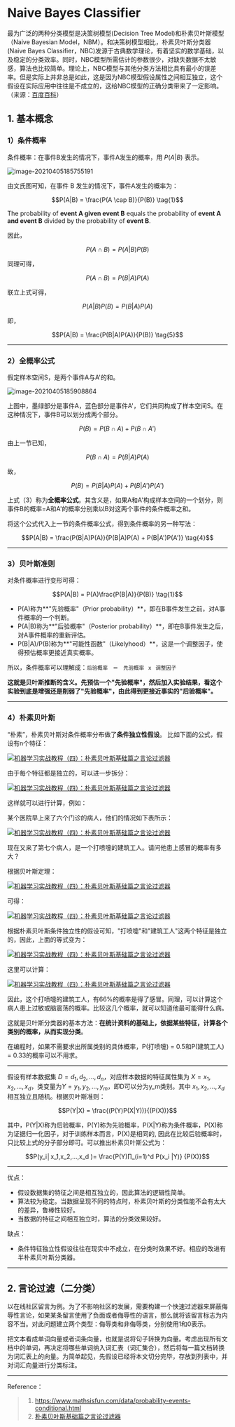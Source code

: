 # Naive Bayes Classifier

最为广泛的两种分类模型是决策树模型(Decision Tree Model)和朴素贝叶斯模型（Naive Bayesian Model，NBM）。和决策树模型相比，朴素贝叶斯分类器(Naive Bayes Classifier，NBC)发源于古典数学理论，有着坚实的数学基础，以及稳定的分类效率。同时，NBC模型所需估计的参数很少，对缺失数据不太敏感，算法也比较简单。理论上，NBC模型与其他分类方法相比具有最小的误差率。但是实际上并非总是如此，这是因为NBC模型假设属性之间相互独立，这个假设在实际应用中往往是不成立的，这给NBC模型的正确分类带来了一定影响。（来源：[百度百科](https://baike.baidu.com/item/%E6%9C%B4%E7%B4%A0%E8%B4%9D%E5%8F%B6%E6%96%AF/4925905?fr=aladdin)）

## 1. 基本概念

### 1）条件概率

条件概率：在事件B发生的情况下，事件A发生的概率，用 $P(A|B)$ 表示。

![image-20210405185755191](C:\Users\34123\AppData\Roaming\Typora\typora-user-images\image-20210405185755191.png)

由文氏图可知，在事件 B 发生的情况下，事件A发生的概率为：

$$P(A|B) = \frac{P(A \cap B)}{P(B)} \tag{1}$$

The probability of **event A given event B** equals the probability of **event A and event B** divided by the probability of **event B**.

因此，

$$P(A \cap B) = P(A|B)P(B) \tag{2}$$

同理可得，

$$P(A \cap B) = P(B|A)P(A) \tag{3}$$



联立上式可得，

$$ P(A|B)P(B) = P(B|A)P(A) \tag{4}$$

即，

$$P(A|B) = \frac{P(B|A)P(A)}{P(B)} \tag{5}$$

---

### 2）全概率公式

假定样本空间S，是两个事件A与A'的和。

![image-20210405185908864](C:\Users\34123\AppData\Roaming\Typora\typora-user-images\image-20210405185908864.png)

上图中，墨绿部分是事件A，蓝色部分是事件A'，它们共同构成了样本空间S。在这种情况下，事件B可以划分成两个部分。

$$P(B) = P(B \cap A) + P(B \cap A') \tag{1}$$

由上一节已知，

$$P(B \cap A) = P(B|A)P(A) \tag{2}$$

故，

$$P(B) = P(B|A)P(A) + P(B|A')P(A') \tag{3}$$

上式（3）称为**全概率公式**。其含义是，如果A和A'构成样本空间的一个划分，则事件B的概率=A和A'的概率分别乘以B对这两个事件的条件概率之和。

将这个公式代入上一节的条件概率公式，得到条件概率的另一种写法：

$$P(A|B) = \frac{P(B|A)P(A)}{P(B|A)P(A) + P(B|A')P(A')} \tag{4}$$

---

### 3）贝叶斯准则

对条件概率进行变形可得：

$$P(A|B) = P(A)\frac{P(B|A)}{P(B)} \tag{1}$$

- P(A)称为**"先验概率"（Prior probability）**，即在B事件发生之前，对A事件概率的一个判断。
- P(A|B)称为**"后验概率"（Posterior probability）**，即在B事件发生之后，对A事件概率的重新评估。
- P(B|A)/P(B)称为**"可能性函数"（Likelyhood）**，这是一个调整因子，使得预估概率更接近真实概率。

所以，条件概率可以理解成：`后验概率　＝　先验概率 ｘ 调整因子`

**这就是贝叶斯推断的含义。先预估一个"先验概率"，然后加入实验结果，看这个实验到底是增强还是削弱了"先验概率"，由此得到更接近事实的"后验概率"。**

---

### 4）朴素贝叶斯

“朴素”，朴素贝叶斯对条件概率分布做了**条件独立性假设**。 比如下面的公式，假设有n个特征：

[![机器学习实战教程（四）：朴素贝叶斯基础篇之言论过滤器](https://cuijiahua.com/wp-content/uploads/2017/11/ml_4_21.jpg)](https://cuijiahua.com/wp-content/uploads/2017/11/ml_4_21.jpg)

由于每个特征都是独立的，可以进一步拆分：

[![机器学习实战教程（四）：朴素贝叶斯基础篇之言论过滤器](https://cuijiahua.com/wp-content/uploads/2017/11/ml_4_22.jpg)](https://cuijiahua.com/wp-content/uploads/2017/11/ml_4_22.jpg)

这样就可以进行计算，例如：

某个医院早上来了六个门诊的病人，他们的情况如下表所示：

[![机器学习实战教程（四）：朴素贝叶斯基础篇之言论过滤器](https://cuijiahua.com/wp-content/uploads/2017/11/ml_4_23.jpg)](https://cuijiahua.com/wp-content/uploads/2017/11/ml_4_23.jpg)

现在又来了第七个病人，是一个打喷嚏的建筑工人。请问他患上感冒的概率有多大？

根据贝叶斯定理：

[![机器学习实战教程（四）：朴素贝叶斯基础篇之言论过滤器](https://cuijiahua.com/wp-content/uploads/2017/11/ml_4_24.jpg)](https://cuijiahua.com/wp-content/uploads/2017/11/ml_4_24.jpg)

可得：

[![机器学习实战教程（四）：朴素贝叶斯基础篇之言论过滤器](https://cuijiahua.com/wp-content/uploads/2017/11/ml_4_28.png)](https://cuijiahua.com/wp-content/uploads/2017/11/ml_4_28.png)

根据朴素贝叶斯条件独立性的假设可知，"打喷嚏"和"建筑工人"这两个特征是独立的，因此，上面的等式变为：

[![机器学习实战教程（四）：朴素贝叶斯基础篇之言论过滤器](https://cuijiahua.com/wp-content/uploads/2017/11/ml_4_29.jpg)](https://cuijiahua.com/wp-content/uploads/2017/11/ml_4_29.jpg)

这里可以计算：

[![机器学习实战教程（四）：朴素贝叶斯基础篇之言论过滤器](https://cuijiahua.com/wp-content/uploads/2017/11/ml_4_30.jpg)](https://cuijiahua.com/wp-content/uploads/2017/11/ml_4_30.jpg)

因此，这个打喷嚏的建筑工人，有66%的概率是得了感冒。同理，可以计算这个病人患上过敏或脑震荡的概率。比较这几个概率，就可以知道他最可能得什么病。

这就是贝叶斯分类器的基本方法：**在统计资料的基础上，依据某些特征，计算各个类别的概率，从而实现分类**。

在编程时，如果不需要求出所属类别的具体概率，P(打喷嚏) = 0.5和P(建筑工人) = 0.33的概率可以不用求。

---

假设有样本数据集 $D={d_1,d_2,…,d_n}$，对应样本数据的特征属性集为 $X={x_1,x_2,…,x_d}$，类变量为$Y={y_1,y_2,…,y_m}$，即D可以分为y_m类别。其中 $x_1,x_2,…,x_d$ 相互独立且随机。根据贝叶斯准则： 

$$P(Y|X) =  \frac{(P(Y)P(X|Y))}{(P(X))}$$

其中，P(Y|X)称为后验概率，P(Y)称为先验概率，P(X|Y)称为条件概率，P(X)称为证据归一化因子，对于训练样本而言，P(X)是相同的, 因此在比较后验概率时，只比较上式的分子部分即可。可以推出朴素贝叶斯公式为：

$$P(y_i│x_1,x_2,…,x_d )=  \frac{P(Y)∏_(i=1)^d P(x_i |Y)} {P(X)}$$

---

优点：

- 假设数据集的特征之间是相互独立的，因此算法的逻辑性简单。
- 算法较为稳定。当数据呈现不同的特点时，朴素贝叶斯的分类性能不会有太大的差异，鲁棒性较好。
- 当数据的特征之间相互独立时，算法的分类效果较好。

缺点：

- 条件特征独立性假设往往在现实中不成立，在分类时效果不好。相应的改进有半朴素贝叶斯分类器。

---

## 2. 言论过滤（二分类）

以在线社区留言为例。为了不影响社区的发展，需要构建一个快速过滤器来屏蔽侮辱性言论，如果某条留言使用了负面或者侮辱性的语言，那么就将该留言标志为内容不当。对此问题建立两个类型：侮辱类和非侮辱类，分别使用1和0表示。

把文本看成单词向量或者词条向量，也就是说将句子转换为向量。考虑出现所有文档中的单词，再决定将哪些单词纳入词汇表（词汇集合），然后将每一篇文档转换为词汇表上的向量。为简单起见，先假设已经将本文切分完毕，存放到列表中，并对词汇向量进行分类标注。

---

Reference：

> 1. https://www.mathsisfun.com/data/probability-events-conditional.html
> 2. [朴素贝叶斯基础篇之言论过滤器](https://cuijiahua.com/blog/2017/11/ml_4_bayes_1.html)
